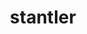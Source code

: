 ---
id: 234
title: stantler
types: [normal]
image: https://raw.githubusercontent.com/PokeAPI/sprites/master/sprites/pokemon/234.png
---